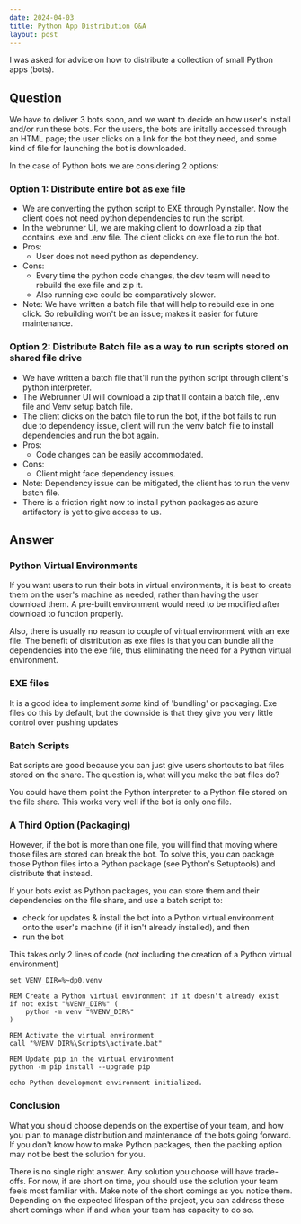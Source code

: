 ```yaml
---
date: 2024-04-03
title: Python App Distribution Q&A
layout: post
---
```


I was asked for advice on how to distribute a collection of small Python apps (bots).

## Question
We have to deliver 3 bots soon, and we want to decide on how user's install and/or run these bots. For the users, the bots are initally accessed through an HTML page; the user clicks on a link for the bot they need, and some kind of file for launching the bot is downloaded. 

In the case of Python bots we are considering 2 options:
### Option 1: Distribute entire bot as `exe` file
- We are converting the python script to EXE through Pyinstaller. Now the client does not need python dependencies to run the script.
- In the webrunner UI, we are making client to download a zip that contains .exe and .env file. The client clicks on exe file to run the bot.
- Pros: 
	- User does not need python as dependency.
- Cons: 
	- Every time the python code changes, the dev team will need to rebuild the exe file and zip it. 
	- Also running exe could be comparatively slower.
- Note: We have written a batch file that will help to rebuild exe in one click. So rebuilding won't be an issue; makes it easier for future maintenance.

### Option 2: Distribute Batch file as a way to run scripts stored on shared file drive
- We have written a batch file that'll run the python script through client's python interpreter. 
- The Webrunner UI will download a zip that'll contain a batch file, .env file and Venv setup batch file. 
- The client clicks on the batch file to run the bot, if the bot fails to run due to dependency issue, client will run the venv batch file to install dependencies and run the bot again.
- Pros: 
	- Code changes can be easily accommodated.
- Cons: 
	- Client might face dependency issues. 
- Note: Dependency issue can be mitigated, the client has to run the venv batch file.
- There is a friction right now to install python packages as azure artifactory is yet to give access to us. 
  
## Answer

### Python Virtual Environments
If you want users to run their bots in virtual environments, it is best to create them on the user's machine as needed, rather than having the user download them. A pre-built environment would need to be modified after download to function properly. 

Also, there is usually no reason to couple of virtual environment with an exe file. The benefit of distribution as exe files is that you can bundle all the dependencies into the exe file, thus eliminating the need for a Python virtual environment.

### EXE files
It is a good idea to implement *some* kind of 'bundling' or packaging. Exe files do this by default, but the downside is that they give you very little control over pushing updates 
### Batch Scripts
Bat scripts are good because you can just give users shortcuts to bat files stored on the share. The question is, what will you make the bat files do?

You could have them point the Python interpreter to a Python file stored on the file share. This works very well if the bot is only one file.

### A Third Option (Packaging)
However, if the bot is more than one file, you will find that moving where those files are stored can break the bot. To solve this, you can package those Python files into a Python package (see Python's Setuptools) and distribute that instead. 

If your bots exist as Python packages, you can store them and their dependencies on the file share, and use a batch script to:
- check for updates & install the bot into a Python virtual environment onto the user's machine (if it isn't already installed), and then
- run the bot

This takes only 2 lines of code (not including the creation of a Python virtual environment)
```batch
set VENV_DIR=%~dp0.venv

REM Create a Python virtual environment if it doesn't already exist
if not exist "%VENV_DIR%" (
    python -m venv "%VENV_DIR%"
)

REM Activate the virtual environment
call "%VENV_DIR%\Scripts\activate.bat"

REM Update pip in the virtual environment
python -m pip install --upgrade pip

echo Python development environment initialized.
```

### Conclusion
What you should choose depends on the expertise of your team, and how you plan to manage distribution and maintenance of the bots going forward. If you don't know how to make Python packages, then the packing option may not be best the solution for you. 

There is no single right answer. Any solution you choose will have trade-offs. For now, if are short on time, you should use the solution your team feels most familiar with. Make note of the short comings as you notice them. Depending on the expected lifespan of the project, you can address these short comings when if and when your team has capacity to do so. 